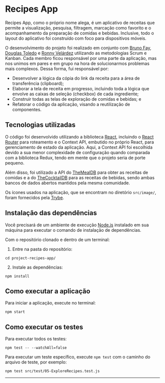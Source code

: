 # Recipes App

Recipes App, como o próprio nome alega, é um aplicativo de receitas que permite a visualização, pesquisa, filtragem, marcação como favorito e o acompanhamento da preparação de comidas e bebidas. Inclusive, todo o layout do aplicativo foi construído com foco para dispositivos móveis.

O desenvolvimento do projeto foi realizado em conjunto com [Bruno Fay](https://github.com/brunofay), [Douglas Toledo](https://github.com/duskimm) e [Ronny Velárdez](https://github.com/ronnymv) utilizando as metodologias Scrum e Kanban. Cada membro ficou responsável por uma parte da aplicação, mas nos unimos em pares e em grupo na hora de solucionarmos problemas mais complexos. Dessa forma, fui responsável por:

- Desenvolver a lógica da cópia do link da receita para a área de transferência (clipboard);
- Elaborar a tela de receita em progresso, incluindo toda a lógica que envolve as caixas de seleção (checkbox) de cada ingrediente;
- Construir todas as telas de exploração de comidas e bebidas; e
- Refatorar o código da aplicação, visando a reutilização de componentes.

## Tecnologias utilizadas

O código foi desenvolvido utilizando a biblioteca [React](https://reactjs.org/), incluindo o [React Router](https://reactrouter.com/) para roteamento e o Context API, embutido no próprio React, para gerenciamento de estado da aplicação. Aqui, a Context API foi escolhida devido a sua menor complexidade de configuração quando comparada com a biblioteca Redux, tendo em mente que o projeto seria de porte pequeno.

Além disso, foi utilizado a API do [TheMealDB](https://www.themealdb.com/) para obter as receitas de comidas e a do [TheCocktailDB](https://www.thecocktaildb.com/) para as receitas de bebidas, sendo ambas bancos de dados abertos mantidos pela mesma comunidade.

Os ícones usados na aplicação, que se encontram no diretório `src/image/`, foram fornecidos pela [Trybe](https://betrybe.com).

## Instalação das dependências

Você precisará de um ambiente de execução [Node.js](https://nodejs.org) instalado em sua máquina para executar o comando de instalação de dependências.

Com o repositório clonado e dentro de um terminal:

1. Entre na pasta do repositório:

```
cd project-recipes-app/
```

2. Instale as dependências:

```
npm install
```

## Como executar a aplicação

Para iniciar a aplicação, execute no terminal:

```
npm start
```

## Como executar os testes

Para executar todos os testes:

```
npm test -- --watchAll=false
```

Para executar um teste específico, execute `npm test` com o caminho do arquivo de teste, por exemplo:

```
npm test src/test/05-ExploreRecipes.test.js
```

---
